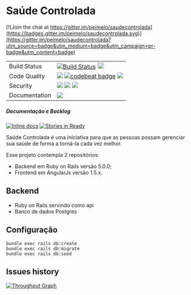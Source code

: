 # Saúde Controlada

[![Join the chat at https://gitter.im/peimelo/saudecontrolada](https://badges.gitter.im/peimelo/saudecontrolada.svg)](https://gitter.im/peimelo/saudecontrolada?utm_source=badge&utm_medium=badge&utm_campaign=pr-badge&utm_content=badge)

<table>
  <tr>
    <td>Build Status</td>
    <td>
      <a href="https://travis-ci.org/peimelo/saudecontrolada"><img src="https://travis-ci.org/peimelo/saudecontrolada.svg?branch=master" alt="Build Status" ></a>
      <a href="https://badge.fury.io/gh/peimelo%2Fsaudecontrolada"><img src="https://badge.fury.io/gh/peimelo%2Fsaudecontrolada.svg" alt="GitHub version" height="18"></a>
    </td>
  </tr>
  <tr>
    <td>Code Quality</td>
    <td>
      <a href="https://codeclimate.com/github/peimelo/saudecontrolada"><img src="https://codeclimate.com/github/peimelo/saudecontrolada/badges/gpa.svg" /></a>
      <a href="https://codebeat.co/projects/github-com-peimelo-saudecontrolada"><img alt="codebeat badge" src="https://codebeat.co/badges/8fb95a53-e610-4828-82cd-70475686ea38" /></a>
      <a href="https://codeclimate.com/github/peimelo/saudecontrolada/coverage"><img src="https://codeclimate.com/github/peimelo/saudecontrolada/badges/coverage.svg" /></a>
    </td>
  </tr>
  <tr>
    <td>Security</td>
    <td>
      <a href="https://hakiri.io/github/peimelo/saudecontrolada/master"><img src="https://hakiri.io/github/peimelo/saudecontrolada/master.svg" /></a>
      <a href="http://rails-brakeman.com/peimelo/saudecontrolada"><img src="http://rails-brakeman.com/peimelo/saudecontrolada.png" /></a>
      <a href="https://gemnasium.com/peimelo/saudecontrolada"><img src="https://gemnasium.com/peimelo/saudecontrolada.svg" /></a>
    </td>
  </tr>
  <tr>
    <td>Documentation</td>
    <td>
      <a href="http://inch-ci.org/github/peimelo/saudecontrolada"><img src="http://inch-ci.org/github/peimelo/saudecontrolada.svg?branch=master" /></a>
    </td>
  </tr>
</table>

##### Documentação e Backlog
[![Inline docs](http://inch-ci.org/github/peimelo/saudecontrolada.svg?branch=master)](http://inch-ci.org/github/peimelo/saudecontrolada)
[![Stories in Ready](https://badge.waffle.io/peimelo/saudecontrolada.svg?label=ready&title=Ready)](http://waffle.io/peimelo/saudecontrolada)

Saúde Controlada é uma iniciativa para que as pessoas possam gerenciar
sua saúde de forma a torná-la cada vez melhor.

Esse projeto contempla 2 repositórios:

- Backend em Ruby on Rails versão 5.0.0;
- Frontend em AngularJs versão 1.5.x.

## Backend

- Ruby on Rails servindo como api
- Banco de dados Postgres

## Configuração

    bundle exec rails db:create
    bundle exec rails db:migrate
    bundle exec rails db:seed

## Issues history

[![Throughput Graph](https://graphs.waffle.io/peimelo/saudecontrolada/throughput.svg)](https://waffle.io/peimelo/saudecontrolada/metrics/throughput)
